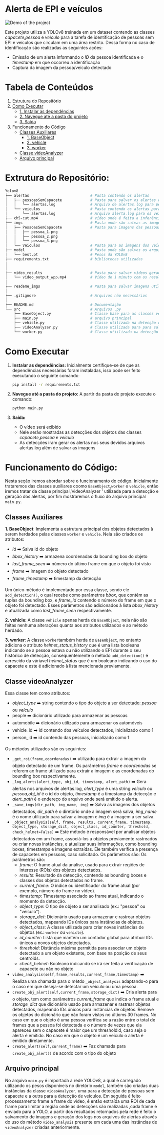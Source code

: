 
# Alerta de EPI e veículos

![Demo of the project](./readme_imgs/output_video.gif)


Este projeto utiliza a YOLOv8 treinada em um dataset contendo as classes *capacete*,*pessoa* e *veículo* para a tarefa de identificação de pessoas sem EPI e veículos que circulam em uma área restrito. Dessa forma no caso de identificação são realizadas as seguintes ações:

- Emissão de um alerta informando o *ID* da pessoa identificada e o *timestamp* em que occorreu a identificação
- Captura da imagem da pessoa/veículo detectado

# Tabela de Conteúdos

1. [Estrutura do Repositório](#estrutura-do-repositório)
2. [Como Executar](#como-executar)
    - [1. Instalar as dependências](#1-instalar-as-dependências)
    - [2. Navegue até a pasta do projeto](#2-navegue-até-a-pasta-do-projeto)
    - [3. Saída](#3-saída)
3. [Funcionamento do Código](#funcionamento-do-codigo)
    - [Classes Auxiliares](#classes-auxiliares)
        - [1. BaseObject](#1-baseobject)
        - [2. vehicle](#2-vehicle)
        - [3. worker](#3-worker)
    - [Classe videoAnalyzer](#classe-videoanalyzer)
    - [Arquivo principal](#arquivo-principal)

# Extrutura do Repositório:
```bash
Yolov8
├── alertas                            # Pasta contendo os alertas
│   ├── pessoasSemCapacete             # Pasta para salvar os alertas de pessoas sem capacete
│   │   └── alertas.log                # Arquivo de alertas.log para pessoas sem capacete
│   └── veiculos                       # Pasta contendo os alertas para os veículos
│       └── alertas.log                # Arquivo alerta.log para os veículos
├── ch5-cut.mp4                        # vídeo onde é feita a inferência
├── imgs                               # Pasta onde são salvas as imagens
│   ├── PessoasSemCapacete             # Pasta para imagens das pessoas sem capacete
│   │   ├── pessoa_1.png               
│   │   ├── pessoa_2.png               
│   │   └── pessoa_3.png               
│   └── Veiculos                       # Pasta para as imagens dos veículos
├── model                              # Pasta onde são salvos os arquivos contendo os pesos da YOLOv8
│   └── best.pt                        # Pesos da YOLOv8
├── requirements.txt                   # bibliotecas utilizadas
│
│
├── video_results                      # Pasta para salvar vídeos gerados
│   └── video_output_wpp.mp4           # Video de 1 minuto com os resultado
│   
├── reademe_imgs                       # Pasta para salvar imagens utilizadas no README
│
├── .gitignore                         # Arquivos não necessários
│  
├── README.md                          # Documentação
└── src                                # Arquivos .py
    ├── BaseObject.py                  # Classe base para as classes vehicle e worker
    ├── main.py                        # arquivo principal
    ├── vehicle.py                     # Classe utilizada na detecção dos veículos
    ├── videoAnalyzer.py               # Classe utilizada para para salvar as imagens e gerar alertas
    └── worker.py                      # Classe utiilizada na detecção das pessoas/funcionários

```

# Como Executar

1. **Instalar as dependências:**
   Inicialmente certifique-se de que as dependências necessárias foram instaladas, isso pode ser feito executando o seguinte comando:

   ```bash
   pip install -r requirements.txt
   ```
2. **Navegue até a pasta do projeto:**
     A partir da pasta do projeto execute o comando:
     ```bash
     python main.py
     ```
3. **Saída:**
   - O vídeo será exibido
   - Nele serão mostradas as detecções dos objetos das classes *capacete*,*pessoa* e *veículo*
   - As detecções iram gerar os alertas nos seus devidos arquivos alertas.log além de salvar as imagens


# Funcionamento do Código:
Nesta seção iremos abordar sobre o funcionamento do código. Inicialmente trataremos das classes auxiliares coomo `BaseObject`,`worker` e `vehicle`, então iremos tratar da classe principal,'videoAnalyzer ' utilizada para a detecção e geração dos alertas, por fim mostraremos o fluxo do arquivo principal `main.py`.

## Classes Auxiliares

**1. BaseObject**: Implementa a estrutura principal dos objetos detectados à serem herdados pelas classes `worker` e `vehicle`. 
Nela são criados os atributos:
- *id* ➡️ Salva id do objeto
- *bbox_history* ➡️ armazena coordenadas da bounding box do objeto
- *last_frame_seen* ➡️ número do último frame em que o objeto foi visto
- *frame* ➡️ imagem do objeto detectado
- *frame_timestamp* ➡️ timestamp da detecção

Um único método é implementado por essa classe, sendo ele `add_detection()`, o qual recebe como parâmetros *bbox*, que contém as tuplas da bounding box, e *frame_id* contendo o número do frame em que o objeto foi detectado. Esses parâmetros são adicionados à lista *bbox_history* e atualizada como *last_frame_seen* respectivamente.

**2. vehicle**: A classe `vehicle` apenas herda de `BaseObject`, nela não são feitas nenhuma alterações quanta aos atributos utilizados e ao método herdado.

**3. worker**: A classe `worker`também herda de `BaseObject`, no entanto adiciona o atributo *helmet_status_history* que é uma lista booleana indicando se a pessoa estava ou não utilizando o EPI durante o seu histórico de detecção, consequentemente o método `add_detection()` é acrescido da váriavel *helmet_status* que é um booleano indicando o uso do capacete e este é adicionado à lista mencionada previamente.

## Classe videoAnalyzer
Essa classe tem como atributos:

- *object_type* ➡️ string contendo o tipo do objeto a ser detectado: *pessoa* ou *veículo*
- people ➡️ dicionário utilizado para armazenar as pessoas
- automobile ➡️ dicionário utilizado para armazenar os automóveis
- vehicle_id ➡️ id contendo dos veículos detectados, inicializado como 1
- person_id ➡️ id contendo das pessoas, inicializado como 1

Os métodos utilizados são os seguintes:

- `_get_roi(frame,coordenadas)` ➡️ utilizado para extrair a imagem do objeto detectado de um frame. Os parâmetros *frame* e *coordenadas* se referem ao frame utilizado para extrair a imagem e as coordenadas do bounding box respectivamente.
- `_log_alerts(alert_type, obj_id, timestamp, alert_path)` ➡️ Gera alertas nos arquivos de alertas.log, *alert_type* é uma string *veículo* ou *pessoa*,*obj_id* é o id do objeto, *timestamp* é a timestamp da detecção e *alert_path* é o endereço do arquivo onde será emitido o alerta.
- `_save_imgs(dir_path, img_name, img)` ➡️ Salva as imagens dos objetos detectados, *dir_path* é o diretório onde a imagem será salva, *img_name* é o nome utilizado para salvar a imagem e *img* é a imagem a ser salva.
- `_object_analysis(self, frame, results, current_frame, timestamp, object_type, storage_dict, object_class, id_counter, threshold, check_helmet=False)` ➡️ Este método é responsável por analisar objetos detectados em um frame, associá-los a objetos previamente rastreados ou criar novas instâncias, e atualizar suas informações, como bounding boxes, timestamps e imagens extraídas. Ele também verifica a presença de capacetes em pessoas, caso solicitado. Os parâmetros são:
   Os parâmetros são:  
  - *frame*: O frame atual da análise, usado para extrair regiões de interesse (ROIs) dos objetos detectados.
  - *results*: Resultado da detecção, contendo as bounding boxes e classes dos objetos detectados no frame.
  - *current_frame*: O índice ou identificador do frame atual (por exemplo, número do frame no vídeo).
  - *timestamp*: Timestamp associado ao frame atual, indicando o momento da detecção.
  - *object_type*: O tipo de objeto a ser analisado (ex.: "pessoa" ou "veículo").
  - *storage_dict*: Dicionário usado para armazenar e rastrear objetos detectados, mapeando IDs únicos para instâncias de objetos.
  - *object_class*: A classe utilizada para criar novas instâncias de objetos (ex.: `worker` ou `vehicle`).
  - *id_counter*: Lista que mantém um contador global para atribuir IDs únicos a novos objetos detectados.
  - *threshold*: Distância máxima permitida para associar um objeto detectado a um objeto existente, com base na posição de seus centroids.
  - *check_helmet*: Booleano indicando se irá ser feita a verificação de capacete ou não no objeto
- `video_analysis(self,frame,results,current_frame,timestamp)` ➡️  Realiza uma chamada para o métdo `_object_analysis` adaptando-o para o caso em que deseja-se detectar um veículo ou uma pessoa.
- `create_obj_alert(self,current_frame,storage_dict)` ➡️  Cria alerta para o objeto, tem como parâmetros *current_frame* que indica o frame atual e *storage_dict* que dicionário usado para armazenar e rastrear objetos detectados, mapeando IDs únicos para instâncias de objetos. Remove os objetos do dicionário que não foram vistos no últioms 30 frames. No caso em que o objeto é uma pessoa verifica se a razão entre o total de frames que a pessoa foi detectada e o número de vezes que ela apareceu sem o capacete é maior que um thresholdld, caso seja o alerta é emitido. No caso em que o objeto é um veículo o alerta é emitido diretamente.
- `create_alert(self,current_frame)` ➡️ Faz chamada para `create_obj_alert()` de acordo com o tipo do objeto

## Arquivo principal
No arquivo `main.py` é importada a rede YOLOv8, a qual é carregado utilizando os pesos disponíveis no diretório `model`, também são criadas duas instâncias da classe `videoAnalyzer`, uma para a detecção de pessoas sem capacete e a outra para a detecção de veículos. Em seguida é feito processamento frame a frame do vídeo, é então extraída uma ROI de cada frame para limitar a região onde as detecções são realizadas ,cada frame é enviado para a YOLO, a partir dos resultados retornados pela rede é feito o salvamento de imagens e geração dos logs nos arquivos de alertas através do uso do método `video_analysis` presente em cada uma das instâncias de `videoAnalyzer` criadas anteriormente.


